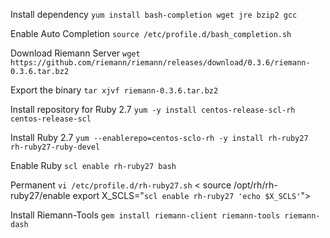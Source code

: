 Install dependency
```yum install bash-completion wget jre bzip2 gcc```

Enable Auto Completion
```source /etc/profile.d/bash_completion.sh```

Download Riemann Server
```wget https://github.com/riemann/riemann/releases/download/0.3.6/riemann-0.3.6.tar.bz2```

Export the binary
```tar xjvf riemann-0.3.6.tar.bz2```

Install repository for Ruby 2.7
```yum -y install centos-release-scl-rh centos-release-scl```

Install Ruby 2.7
```yum --enablerepo=centos-sclo-rh -y install rh-ruby27 rh-ruby27-ruby-devel```

Enable Ruby
```scl enable rh-ruby27 bash```

Permanent 
```vi /etc/profile.d/rh-ruby27.sh```
<    source /opt/rh/rh-ruby27/enable
    export X_SCLS="`scl enable rh-ruby27 'echo $X_SCLS'`">

Install Riemann-Tools
```gem install riemann-client riemann-tools riemann-dash```
